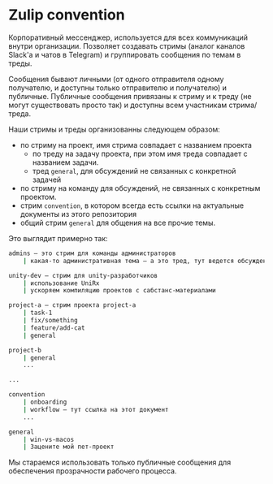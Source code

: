 # Zulip convention

Корпоративный мессенджер, используется для всех коммуникаций внутри организации. Позволяет создавать стримы (аналог каналов Slack'а и чатов в Telegram) и группировать сообщения по темам в треды.

Сообщения бывают личными (от одного отправителя одному получателю, и доступны только отправителю и получателю) и публичные.
Публичные сообщения привязаны к стриму и к треду (не могут существовать просто так) и доступны всем участникам стрима/треда.

Наши стримы и треды организованны следующем образом:
  
- по стриму на проект, имя стрима совпадает с названием проекта
  - по треду на задачу проекта, при этом имя треда совпадает с названием задачи.
  - тред `general`, для обсуждений не связанных с конкретной задачей
- по стриму на команду для обсуждений, не связанных с конкретным проектом.
- стрим `convention`, в котором всегда есть ссылки на актуальные документы из этого репозитория
- общий стрим `general` для общения на все прочие темы.

Это выглядит примерно так:

```bash
admins – это стрим для команды администраторов
    | какая-то административная тема – а это тред, тут ведется обсуждение какой-то административной темы

unity-dev – стрим для unity-разработчиков
    | использование UniRx
    | ускоряем компиляцию проектов с сабстанс-материалами

project-a – стрим проекта project-a
    | task-1
    | fix/something
    | feature/add-cat
    | general

project-b
    | general
    ...

...

convention
    | onboarding
    | workflow – тут ссылка на этот документ
    ...

general
    | win-vs-macos
    | Зацените мой пет-проект
```

Мы стараемся использовать только публичные сообщения для обеспечения прозрачности рабочего процесса.